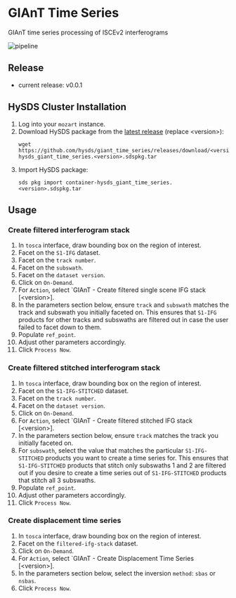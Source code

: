# GIAnT Time Series
GIAnT time series processing of ISCEv2 interferograms

![pipeline](https://user-images.githubusercontent.com/387300/46752714-ca77ff80-cc72-11e8-99f6-502eaa954670.png)

## Release
- current release: v0.0.1

## HySDS Cluster Installation
1. Log into your `mozart` instance.
1. Download HySDS package from the [latest release](https://github.com/hysds/giant_time_series/releases/latest) (replace \<version\>):
   ```
   wget https://github.com/hysds/giant_time_series/releases/download/<version>/container-hysds_giant_time_series.<version>.sdspkg.tar
   ```
1. Import HySDS package:
   ```
   sds pkg import container-hysds_giant_time_series.<version>.sdspkg.tar
   ```

## Usage
### Create filtered interferogram stack
1. In `tosca` interface, draw bounding box on the region of interest.
1. Facet on the `S1-IFG` dataset.
1. Facet on the `track number`.
1. Facet on the `subswath`.
1. Facet on the `dataset version`.
1. Click on `On-Demand`.
1. For `Action`, select `GIAnT - Create filtered single scene IFG stack [\<version\>].
1. In the parameters section below, ensure `track` and `subswath` matches the track and subswath you initially faceted on. This ensures that `S1-IFG` products for other tracks and subswaths are filtered out in case the user failed to facet down to them.
1. Populate `ref_point`.
1. Adjust other parameters accordingly.
1. Click `Process Now`.

### Create filtered stitched interferogram stack
1. In `tosca` interface, draw bounding box on the region of interest.
1. Facet on the `S1-IFG-STITCHED` dataset.
1. Facet on the `track number`.
1. Facet on the `dataset version`.
1. Click on `On-Demand`.
1. For `Action`, select `GIAnT - Create filtered stitched IFG stack [\<version\>].
1. In the parameters section below, ensure `track` matches the track you initially faceted on.
1. For `subswath`, select the value that matches the particular `S1-IFG-STITCHED` products you want to create a time series for. This ensures that `S1-IFG-STITCHED` products that stitch only subswaths 1 and 2 are filtered out if you desire to create a time series out of `S1-IFG-STITCHED` products that stitch all 3 subswaths.
1. Populate `ref_point`.
1. Adjust other parameters accordingly.
1. Click `Process Now`.

### Create displacement time series
1. In `tosca` interface, draw bounding box on the region of interest.
1. Facet on the `filtered-ifg-stack` dataset.
1. Click on `On-Demand`.
1. For `Action`, select `GIAnT - Create Displacement Time Series [\<version\>].
1. In the parameters section below, select the inversion `method`: `sbas` or `nsbas`.
1. Click `Process Now`.

